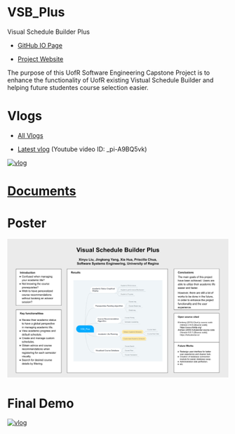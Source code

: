 # VSB_Plus

Visual Schedule Builder Plus

- [GitHub IO Page](https://yang242j.github.io/VSB_Plus)

- [Project Website](http://15.223.123.122)

The purpose of this UofR Software Engineering Capstone Project is to enhance the functionality of UofR existing Vistual Schedule Builder and helping future studentes course selection easier.

# Vlogs

- [All Vlogs](Document/Presentation%20%26%20Meetings/Vlogs/vlog.md)

- [Latest vlog](https://www.youtube.com/watch?v=_pi-A9BQ5vk) (Youtube video ID: _pi-A9BQ5vk)

[![vlog](https://img.youtube.com/vi/_pi-A9BQ5vk/0.jpg)](https://www.youtube.com/watch?v=_pi-A9BQ5vk)

# [Documents](/Document)

# Poster
![Poster](Document/Images%20&%20Design/SSE%20Group%206%20Poster.png)

# Final Demo
[![vlog](https://img.youtube.com/vi/zOJYWrD3nk8/0.jpg)](https://www.youtube.com/watch?v=zOJYWrD3nk8)
